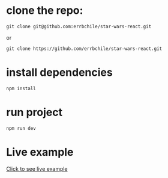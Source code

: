 # clone the repo:

```
git clone git@github.com:errbchile/star-wars-react.git
```

or

```
git clone https://github.com/errbchile/star-wars-react.git
```

# install dependencies

```
npm install
```

# run project

```
npm run dev
```

# Live example

[Click to see live example](https://main--edd-sw.netlify.app/)
